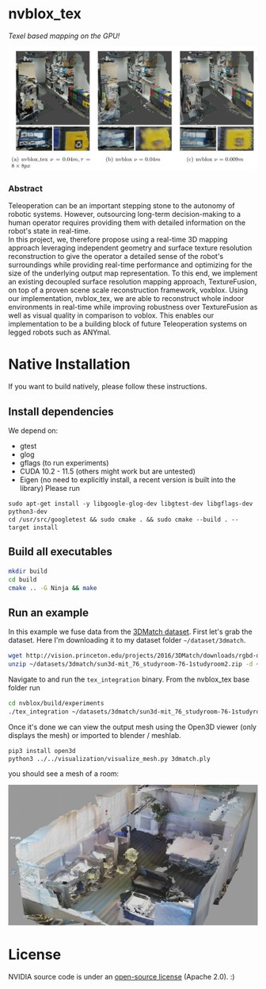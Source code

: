 # nvblox_tex
*Texel based mapping on the GPU!*

![nvlbox_tex overview](docs/images/nvblox_tex.jpg)

### Abstract 
Teleoperation can be an important stepping stone to the autonomy of robotic systems. 
However, outsourcing long-term decision-making to a human operator
requires providing them with detailed information on the robot's state in real-time.  
In this project, we, therefore propose using a real-time 3D mapping approach leveraging independent geometry and surface texture resolution 
reconstruction to give the operator a detailed sense of the robot's surroundings while providing real-time performance and optimizing for the size
of the underlying output map representation. To this end, we implement an existing decoupled surface resolution mapping approach, TextureFusion,
on top of a proven scene scale reconstruction framework, voxblox. Using our implementation, nvblox_tex, we are able to reconstruct whole indoor environments in real-time
while improving robustness over TextureFusion as well as visual quality in comparison to voblox.
This enables our implementation to be a building block of future Teleoperation systems on legged robots such as ANYmal. 

# Native Installation
If you want to build natively, please follow these instructions. 
<!-- Instructions for docker are [further below](#docker). -->

## Install dependencies
We depend on:
- gtest
- glog
- gflags (to run experiments)
- CUDA 10.2 - 11.5 (others might work but are untested)
- Eigen (no need to explicitly install, a recent version is built into the library)
Please run
```
sudo apt-get install -y libgoogle-glog-dev libgtest-dev libgflags-dev python3-dev
cd /usr/src/googletest && sudo cmake . && sudo cmake --build . --target install
```

## Build all executables
```bash
mkdir build
cd build
cmake .. -G Ninja && make 
```

## Run an example
In this example we fuse data from the [3DMatch dataset](https://3dmatch.cs.princeton.edu/). First let's grab the dataset. Here I'm downloading it to my dataset folder `~/dataset/3dmatch`.
```bash
wget http://vision.princeton.edu/projects/2016/3DMatch/downloads/rgbd-datasets/sun3d-mit_76_studyroom-76-1studyroom2.zip -P ~/datasets/3dmatch
unzip ~/datasets/3dmatch/sun3d-mit_76_studyroom-76-1studyroom2.zip -d ~/datasets/3dmatch
```
Navigate to and run the `tex_integration` binary. From the nvblox_tex base folder run
```bash
cd nvblox/build/experiments
./tex_integration ~/datasets/3dmatch/sun3d-mit_76_studyroom-76-1studyroom2/  --mesh_output_path 3dmatch.ply --texture_output_path 3dmatch.png
```
Once it's done we can view the output mesh using the Open3D viewer (only displays the mesh) or imported to blender / meshlab.
```
pip3 install open3d
python3 ../../visualization/visualize_mesh.py 3dmatch.ply
```
you should see a mesh of a room:

![nvblox_tex_3dmatch](docs/images/nvblox_tex_3dmatch.jpg)


# License
NVIDIA source code is under an [open-source license](LICENSE) (Apache 2.0). :)
